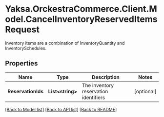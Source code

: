# Yaksa.OrckestraCommerce.Client.Model.CancelInventoryReservedItemsRequest
Inventory items are a combination of InventoryQuantity and InventorySchedules.

## Properties

Name | Type | Description | Notes
------------ | ------------- | ------------- | -------------
**ReservationIds** | **List&lt;string&gt;** | The inventory reservation identifiers | [optional] 

[[Back to Model list]](../README.md#documentation-for-models) [[Back to API list]](../README.md#documentation-for-api-endpoints) [[Back to README]](../README.md)

